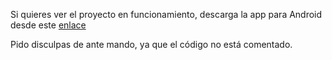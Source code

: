 Si quieres ver el proyecto en funcionamiento, descarga la app para Android desde este [enlace](https://github.com/AngelAlonsoRamirez/Rata-o-Kliente/raw/main/android.apk)

Pido disculpas de ante mando, ya que el código no está comentado.
